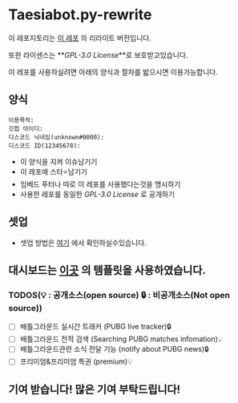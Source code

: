 # Taesiabot.py-rewrite

이 레포지토리는 [이 레포](https://github.com/popop098/Taesia-Bot.py) 의 리라이트 버전입니다.

또한 라이센스는 **_GPL-3.0 License_**로 보호받고있습니다.

이 레포를 사용하실려면 아래의 양식과 절차를 밟으시면 이용가능합니다.

## 양식
```
이용목적: 
깃헙 아이디:
디스코드 닉네임(unknown#0000):
디스코드 ID(12345678):
```
* 이 양식을 지켜 이슈남기기
* 이 레포에 스타⭐남기기 
* 임베드 푸터나 따로 이 레포를 사용했다는것을 명시하기
* 사용한 레포를 동일한 _GPL-3.0 License_ 로 공개하기


## 셋업
* 셋업 방법은 [여기](https://github.com/SpaceDEVofficial/Taesiabot.py-rewrite/blob/main/guide/setup.md) 에서 확인하실수있습니다.

## 대시보드는 [이곳](https://gumroad.com/l/dashboardkit-free?recommended_by=search) 의 템플릿을 사용하였습니다.

### TODOS(:bulb: : 공개소스(open source) :lock: : 비공개소스(Not open source))

- [ ] 배틀그라운드 실시간 트래커 (PUBG live tracker):lock:
- [ ] 배틀그라운드 전적 검색 (Searching PUBG matches infomation):bulb:
- [ ] 배틀그라운드관련 소식 전달 기능 (notify about PUBG news):lock:
- [ ] 프리미엄&프리미엄 특권 (premium):bulb:

## 기여 받습니다! 많은 기여 부탁드립니다!
